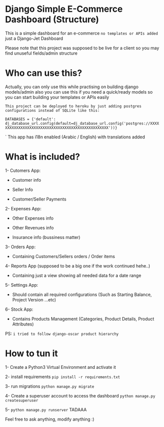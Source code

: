 # Django Simple E-Commerce Dashboard (Structure)

This is a simple dashboard for an e-commerce `no templates or APIs added` just a Django-Jet Dashboard

Please note that this project was supposed to be live for a client so you may find unuseful fields/admin structure

# Who can use this?

Actually, you can only use this while practising on building django models/admin
also you can use this if you need a quick/ready models so you can start building your templates or APIs easily


``` This project can be deployed to heroku by just adding postgres configurations instead of SQLite like this: ```

`DATABASES = {'default': dj_database_url.config(default=dj_database_url.config('postgres://XXXXXXXXXXXXXXXXXXXXXXXXXXXXXXXXXXXXXXXXXXXXXXXXXXX'))}`


` This app has i18n enabled (Arabic / English) with translations added


# What is included?

1- Cutomers App:
  - Customer info
  
  - Seller Info
  
  - Customer/Seller Payments

2- Expenses App:
  
  - Other Expenses info
  
  - Other Revenues info
  
  - Insurance info (bussiness matter)

3- Orders App: 
  
  - Containing Customers/Sellers orders / Order items

4- Reports App (supposed to be a big one if the work continued hehe..)
  
  - Containing just a view showing all needed data for a date range

5- Settings App:
  
  - Should contain all required configurations (Such as Starting Balance, Project Version ...etc)

6- Stock App:
  
  - Contains Products Management (Categories, Product Details, Product Attributes) 
  
  PS: `i tried to follow django-oscar product hierarchy`
  
# How to tun it
1- Create a Python3 Virtual Environment and activate it

2- install requirements `pip install -r requirements.txt`

3- run migrations `python manage.py migrate`

4- Create a superuser account to access the dashboard `python manage.py createsuperuser`

5- `python manage.py runserver` TADAAA


Feel free to ask anything, modify anything :)
